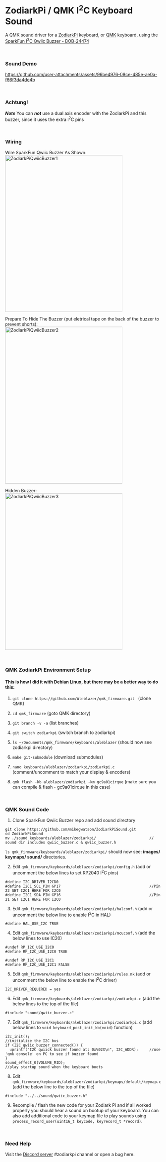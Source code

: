 # ZodiarkPi / QMK I<sup>2</sup>C Keyboard Sound
A QMK sound driver for a [ZodiarkPi](https://www.splitlogic.xyz/shop/splitlogic/p/zodiarkpi) keyboard, or [QMK](https://github.com/qmk/qmk_firmware) keyboard, using the [SparkFun I<sup>2</sup>C Qwiic Buzzer - BOB-24474](https://www.sparkfun.com/sparkfun-qwiic-buzzer.html) 

&nbsp;

### Sound Demo
https://github.com/user-attachments/assets/96be4976-08ce-485e-ae0a-f66f3da4de4b

&nbsp;

### Achtung!
***Note*** You can _**not**_ use a dual axis encoder with the ZodiarkPi and this buzzer, since it uses the extra I<sup>2</sup>C pins

&nbsp;

### Wiring
Wire SparkFun Qwiic Buzzer As Shown:<br>
<img src="https://github.com/user-attachments/assets/e8fe0486-fe48-446f-a433-ebbc0ed86099" alt="ZodiarkPiQwiicBuzzer1" width="378" height="504">

Prepare To Hide The Buzzer (put eletrical tape on the back of the buzzer to prevent shorts):<br>
<img src="https://github.com/user-attachments/assets/f68df095-2718-4d6e-a544-9b7926785d68" alt="ZodiarkPiQwiicBuzzer2" width="378" height="504">

Hidden Buzzer:<br>
<img src="https://github.com/user-attachments/assets/a4206b62-00a4-41c0-b92e-fb1d38929b1d" alt="ZodiarkPiQwiicBuzzer3" width="378" height="504">

&nbsp;

### QMK ZodiarkPi Environment Setup 
#### This is how I did it with Debian Linux, but there may be a better way to do this:
1. ```git clone https://github.com/Aleblazer/qmk_firmware.git```&nbsp;&nbsp;&nbsp;(clone QMK)
   
2. ```cd qmk_firmware```                                               (goto QMK directory)

3. ```git branch -v -a```                                              (list branches)

4. ```git switch zodiarkpi```                                          (switch branch to zodiarkpi)

5. ```ls ~/Documents/qmk_firmware/keyboards/aleblazer```               (should now see zodiarkpi directory)

6. ```make git-submodule```                                            (download submodules)

7. ```nano keyboards/aleblazer/zodiarkpi/zodiarkpi.c```                (comment/uncomment to match your display & encoders)

8. ```qmk flash -kb aleblazer/zodiarkpi -km gc9a01cirque```            (make sure you can compile & flash - gc9a01cirque in this case)   

&nbsp;

### QMK Sound Code
1. Clone SparkFun Qwiic Buzzer repo and add sound directory
```
git clone https://github.com/mikegwatson/ZodiarkPiSound.git
cd ZodiarkPiSound
mv ./sound keyboards/aleblazer/zodiarkpi/                        // sound dir includes qwiic_buzzer.c & qwiic_buzzer.h
```
```ls qmk_firmware/keyboards/aleblazer/zodiarkpi/``` should now see: **images/ keymaps/ sound/** directories.

2. Edit ```qmk_firmware/keyboards/aleblazer/zodiarkpi/config.h```      (add or uncomment the below lines to set RP2040 I<sup>2</sup>C pins)
```
#define I2C_DRIVER I2CD0
#define I2C1_SCL_PIN GP17                                        //Pin 22 SET I2C1 HERE FOR I2C0
#define I2C1_SDA_PIN GP16                                        //Pin 21 SET I2C1 HERE FOR I2C0
```

3. Edit ```qmk_firmware/keyboards/aleblazer/zodiarkpi/halconf.h```     (add or uncomment the below line to enable I<sup>2</sup>C in HAL)
```
#define HAL_USE_I2C TRUE
```

4. Edit ```qmk_firmware/keyboards/aleblazer/zodiarkpi/mcuconf.h```     (add the below lines to use IC20)
```
#undef RP_I2C_USE_I2C0
#define RP_I2C_USE_I2C0 TRUE

#undef RP_I2C_USE_I2C1
#define RP_I2C_USE_I2C1 FALSE
```

5. Edit ```qmk_firmware/keyboards/aleblazer/zodiarkpi/rules.mk```      (add or uncomment the below line to enable the I<sup>2</sup>C driver)
```
I2C_DRIVER_REQUIRED = yes
```

6. Edit ```qmk_firmware/keyboards/aleblazer/zodiarkpi/zodiarkpi.c```   (add the below lines to the top of the file)
```
#include "sound/qwiic_buzzer.c"
```

7. Edit ```qmk_firmware/keyboards/aleblazer/zodiarkpi/zodiarkpi.c```   (add below lines to ```void keyboard_post_init_kb(void)``` function)
```
i2c_init();                                                      //initialize the I2C bus
if (I2C_qwiic_buzzer_connected()) {
  uprintf("I2C qwiick buzzer found at: 0x%02X\n", I2C_ADDR);     //use 'qmk console' on PC to see if buzzer found
}
sound_effect_0(VOLUME_MID);                                      //play startup sound when the keyboard boots     
```

8. Edit ```qmk_firmware/keyboards/aleblazer/zodiarkpi/keymaps/default/keymap.c``` (add the below line to the top of the file)
```
#include "../../sound/qwiic_buzzer.h"
```

9. Recompile / flash the new code for your Zodiark Pi and if all worked properly you should hear a sound on bootup of your keyboard.
   You can also add additional code to your keymap file to play sounds using ```process_record_user(uint16_t keycode, keyrecord_t *record)```. 

&nbsp;

### Need Help
Visit the [Discord server](https://discord.gg/BCSbXwskVt) #zodiarkpi channel or open a bug here.
